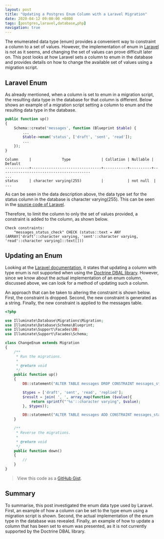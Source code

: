 ```yaml
---
layout: post
title: "Updating a Postgres Enum Column with a Laravel Migration"
date: 2020-04-12 09:00:00 +0800
tags: [postgres,laravel,database,php]
navigation: true
---
```


The enumerated data type (enum) provides a convenient way to constraint a column to a set of values.
However, the implementation of enum in [Laravel](https://laravel.com) is not as it seems, and changing the set of values can prove difficult later on.
This post looks at how Laravel sets a column to enum in the database and provides details on how to change the available set of values using a migration script.

## Laravel Enum
As already mentioned, when a column is set to enum in a migration script, the resulting data type in the database for that column is different.
Below shows an example of a migration script setting a column to enum and the resulting data type in the database.

```php
public function up()
{
    Schema::create('messages', function (Blueprint $table) {
        ...
        $table->enum('status', ['draft', 'sent', 'read']);
        ...
    });
}
```

```
Column     |              Type              | Collation | Nullable | Default                 
-----------+--------------------------------+-----------+----------+-----------------------------------------
...
status     | character varying(255)         |           | not null  |
...
```

As can be seen in the data description above, the data type set for the status column in the database is character varying(255).
This can be seen in the [source code of Laravel](https://github.com/laravel/framework/blob/0fd4c5c58982ce255733baf10f3fdb2eee24e510/src/Illuminate/Database/Schema/Grammars/PostgresGrammar.php#L616).

Therefore, to limit the column to only the set of values provided, a constraint is added to the column, as shown below.

```
Check constraints:
    "messages_status_check" CHECK (status::text = ANY (ARRAY['draft'::character varying, 'sent'::character varying, 'read'::character varying]::text[]))
```

## Updating an Enum
Looking at the [Laravel documentation](https://laravel.com/docs/7.x/migrations#modifying-columns), it states that updating a column with type enum is not supported when using the [Doctrine DBAL library](https://www.doctrine-project.org).
However, since we know about the actual implementation of an enum column, discussed above, we can look for a method of updating such a column.

An approach that can be taken to altering the constraint is shown below.
First, the constraint is dropped.
Second, the new constraint is generated as a string.
Finally, the new constraint is applied to the messages table.

```php
<?php

use Illuminate\Database\Migrations\Migration;
use Illuminate\Database\Schema\Blueprint;
use Illuminate\Support\Facades\DB;
use Illuminate\Support\Facades\Schema;

class ChangeEnum extends Migration
{
    /**
     * Run the migrations.
     *
     * @return void
     */
    public function up()
    {
        DB::statement("ALTER TABLE messages DROP CONSTRAINT messages_status_check");

        $types = ['draft', 'sent', 'read', 'replied'];
        $result = join( ', ', array_map(function ($value){
            return sprintf("'%s'::character varying", $value);
        }, $types));

        DB::statement("ALTER TABLE messages ADD CONSTRAINT messages_status_check CHECK (status::text = ANY (ARRAY[$result]::text[]))");
    }

    /**
     * Reverse the migrations.
     *
     * @return void
     */
    public function down()
    {
        //
    }
}
```

> View this code as a [GitHub Gist](https://gist.github.com/jonathanstaniforth/c48b22960ce13bf303c8e04a591c0ef3).

## Summary
To summarise, this post investigated the enum data type used by Laravel.
First, an example of how a column can be set to the type enum using a migration script is shown.
Second, the actual implementation of the enum type in the database was revealed.
Finally, an example of how to update a column that has been set to enum was presented, as it is not currently supported by the Doctrine DBAL library.
